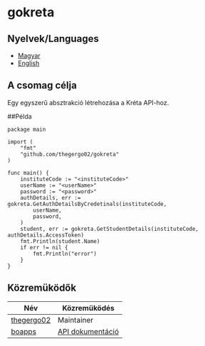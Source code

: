 # gokreta

## Nyelvek/Languages
* [Magyar](https://github.com/thegergo02/gokreta/README.md)
* [English](https://github.com/thegergo02/gokreta/README.en_US.md)

## A csomag célja
Egy egyszerű absztrakció létrehozása a Kréta API-hoz.

##Példa
```
package main

import (
	"fmt"
	"github.com/thegergo02/gokreta"
)

func main() {
	instituteCode := "<instituteCode>"
	userName := "<userName>"
	password := "<password>"
	authDetails, err := gokreta.GetAuthDetailsByCredetinals(instituteCode,
		userName,
		password,
	)
	student, err := gokreta.GetStudentDetails(instituteCode, authDetails.AccessToken)
	fmt.Println(student.Name)
	if err != nil {
		fmt.Println("error")
	}
}
```

## Közremüködők
Név | Közremüködés
--- | ---
[thegergo02](https://github.com/thegergo02) | Maintainer
[boapps](https://github.com/boapps) | [API dokumentáció](https://github.com/boapps/e-kreta-api-docs)

